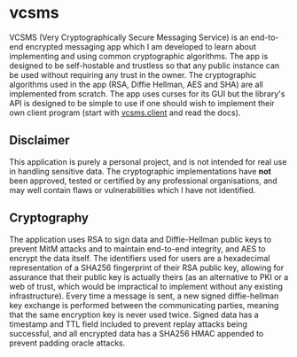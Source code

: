 # vcsms
VCSMS (Very Cryptographically Secure Messaging Service) is an end-to-end encrypted messaging app which I am developed to learn about implementing and using common cryptographic algorithms.
The app is designed to be self-hostable and trustless so that any public instance can be used without requiring any trust in the owner.
The cryptographic algorithms used in the app (RSA, Diffie Hellman, AES and SHA) are all implemented from scratch.
 The app uses curses for its GUI but the library's API is designed to be simple to use if one should wish to implement their own client program (start 
 with [vcsms.client](vcsms/client.py) and read the docs). 

 ## Disclaimer
 This application is purely a personal project, and is not intended for real use in handling sensitive data. The cryptographic implementations have **not** been approved, tested or certified by any professional organisations, and may well contain flaws or vulnerabilities which I have not identified. 

## Cryptography
The application uses RSA to sign data and Diffie-Hellman public keys to prevent MitM attacks and to maintain end-to-end integrity, and AES to encrypt the data itself. The identifiers used for users are a hexadecimal representation of a SHA256 fingerprint of their RSA public key, allowing for assurance that their public key is actually theirs (as an alternative to PKI or a web of trust, which would be impractical to implement without any existing infrastructure). Every time a message is sent, a new signed diffie-hellman key exchange is performed between the communicating parties, meaning that the same encryption key is never used twice. Signed data has a timestamp and TTL field included to prevent replay attacks being successful, and all encrypted data has a SHA256 HMAC appended to prevent padding oracle attacks.

